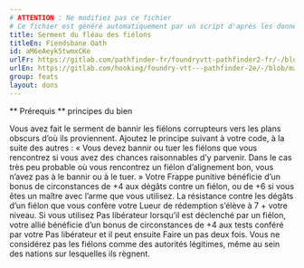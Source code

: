 ```yaml
---
# ATTENTION : Ne modifiez pas ce fichier
# Ce fichier est généré automatiquement par un script d'après les données du module Foundry VTT officiel et de sa traduction
title: Serment du fléau des fiélons
titleEn: Fiendsbane Oath
id: aM6eAeyk5twmxCKe
urlFr: https://gitlab.com/pathfinder-fr/foundryvtt-pathfinder2-fr/-/blob/master/data/feats/aM6eAeyk5twmxCKe.htm
urlEn: https://gitlab.com/hooking/foundry-vtt---pathfinder-2e/-/blob/master/packs/data/feats.db/fiendsbane-oath.json
group: feats
layout: dons
---
```

** Prérequis ** principes du bien 

 Vous avez fait le serment de bannir les fiélons corrupteurs vers les plans obscurs d’où ils proviennent. Ajoutez le principe suivant à votre code, à la suite des autres : « Vous devez bannir ou tuer les fiélons que vous rencontrez si vous avez des chances raisonnables d’y parvenir. Dans le cas très peu probable où vous rencontrez un fiélon d’alignement bon, vous n’avez pas à le bannir ou à le tuer. » Votre Frappe punitive bénéficie d’un bonus de circonstances de +4 aux dégâts contre un fiélon, ou de +6 si vous êtes un maître avec l’arme que vous utilisez. La résistance contre les dégâts d’un fiélon que vous confère votre Lueur de rédemption s’élève à 7 + votre niveau. Si vous utilisez Pas libérateur lorsqu’il est déclenché par un fiélon, votre allié bénéficie d’un bonus de circonstances de +4 aux tests conféré par votre Pas libérateur et il peut ensuite Faire un pas deux fois. Vous ne considérez pas les fiélons comme des autorités légitimes, même au sein des nations sur lesquelles ils règnent. 


